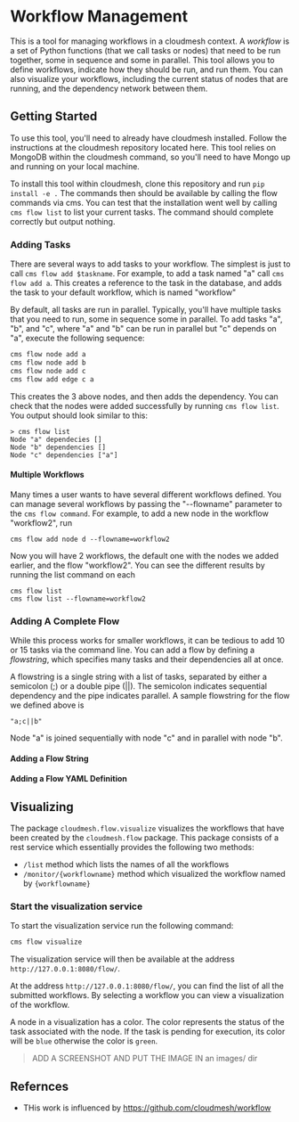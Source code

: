 # Workflow Management

This is a tool for managing workflows in a cloudmesh context. A _workflow_ is a set of Python functions (that we call tasks or nodes) that need to be run together, some in sequence and some in parallel. This tool allows you to define workflows, indicate how they should be run, and run them. You can also visualize your workflows, including the current status of nodes that are running, and the dependency network between them.

## Getting Started

To use this tool, you'll need to already have cloudmesh installed. Follow the instructions at the cloudmesh repository located here. This tool relies on MongoDB within the cloudmesh command, so you'll need to have Mongo up and running on your local machine.

To install this tool within cloudmesh, clone this repository and run `pip install -e .` The commands then should be available by calling the flow commands via cms. You can test that the installation went well by calling `cms flow list` to list your current tasks. The command should complete correctly but output nothing.

### Adding Tasks

There are several ways to add tasks to your workflow. The simplest is just to call `cms flow add $taskname`. For example, to add a task named "a" call `cms flow add a`. This creates a reference to the task in the database, and adds the task to your default workflow, which is named "workflow"

By default, all tasks are run in parallel. Typically, you'll have multiple tasks that you need to run, some in sequence some in parallel. To add tasks "a", "b", and "c", where "a" and "b" can be run in parallel but "c" depends on "a", execute the following sequence:
```bash
cms flow node add a
cms flow node add b
cms flow node add c
cms flow add edge c a
```

This creates the 3 above nodes, and then adds the dependency. You can check that the nodes were added successfully by running `cms flow list`. You output should look similar to this:
```commandline
> cms flow list
Node "a" dependecies []
Node "b" dependencies []
Node "c" dependencies ["a"]

```
#### Multiple Workflows

Many times a user wants to have several different workflows defined. You can manage several workflows by passing the "--flowname" parameter to the `cms flow command`. For example, to add a new node in the workflow "workflow2", run

`cms flow add node d --flowname=workflow2`

Now you will have 2 workflows, the default one with the nodes we added earlier, and the flow "workflow2". You can see the different results by running the list command on each
```commandline
cms flow list
cms flow list --flowname=workflow2
```

### Adding A Complete Flow

While this process works for smaller workflows, it can be tedious to add 10 or 15 tasks via the command line. You can add a flow by defining a _flowstring_, which specifies many tasks and their dependencies all at once. 

A flowstring is a single string with a list of tasks, separated by either a semicolon (;) or a double pipe (||). The semicolon indicates sequential dependency and the pipe indicates parallel. A sample flowstring for the flow we defined above is

`"a;c||b"`

Node "a" is joined sequentially with node "c" and in parallel with node "b".

#### Adding a Flow String

#### Adding a Flow YAML Definition

## Visualizing

The package `cloudmesh.flow.visualize` visualizes the workflows that have been created by the `cloudmesh.flow` package.
This package consists of a rest service which essentially provides the following two methods:
* `/list` method which lists the names of all the workflows
* `/monitor/{workflowname}` method which visualized the workflow named by `{workflowname}`  

### Start the visualization service

To start the visualization service run the following command:

```bash
cms flow visualize
```
The visualization service will then be available at the address `http://127.0.0.1:8080/flow/`.

At the address `http://127.0.0.1:8080/flow/`, you can find the list of all the submitted workflows. By selecting a workflow you can 
view a visualization of the workflow. 

A node in a visualization has a color. The color represents the status of the task associated with the node. If the task is pending for execution, its color will be `blue` otherwise the color is `green`.

> ADD A SCREENSHOT AND PUT THE IMAGE IN an images/ dir


## Refernces

* THis work is influenced by <https://github.com/cloudmesh/workflow>
